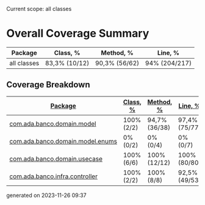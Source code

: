 Current scope: all classes

Overall Coverage Summary
========================

| Package | Class, % | Method, % | Line, % |
| --- | --- | --- | --- |
| all classes | 83,3% (10/12) | 90,3% (56/62) | 94% (204/217) |

  

Coverage Breakdown
------------------

| [Package](index.html) | [Class, %](index_SORT_BY_CLASS.html) | [Method, %](index_SORT_BY_METHOD.html) | [Line, %](index_SORT_BY_LINE.html) |
| --- | --- | --- | --- |
| [com.ada.banco.domain.model](ns-1/index_SORT_BY_BLOCK.html) | 100% (2/2) | 94,7% (36/38) | 97,4% (75/77) |
| [com.ada.banco.domain.model.enums](ns-2/index_SORT_BY_BLOCK.html) | 0% (0/2) | 0% (0/4) | 0% (0/7) |
| [com.ada.banco.domain.usecase](ns-3/index_SORT_BY_BLOCK.html) | 100% (6/6) | 100% (12/12) | 100% (80/80) |
| [com.ada.banco.infra.controller](ns-4/index_SORT_BY_BLOCK.html) | 100% (2/2) | 100% (8/8) | 92,5% (49/53) |


generated on 2023-11-26 09:37